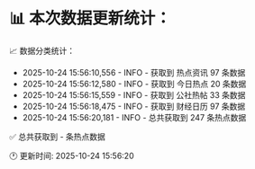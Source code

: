 📊 本次数据更新统计：
==========================

📈 数据分类统计：
- 2025-10-24 15:56:10,556 - INFO - 获取到 热点资讯 97 条数据
- 2025-10-24 15:56:12,580 - INFO - 获取到 今日热点 20 条数据
- 2025-10-24 15:56:15,559 - INFO - 获取到 公社热帖 33 条数据
- 2025-10-24 15:56:18,475 - INFO - 获取到 财经日历 97 条数据
- 2025-10-24 15:56:20,181 - INFO - 总共获取到 247 条热点数据

✅ 总共获取到 - 条热点数据

🕐 更新时间: 2025-10-24 15:56:20
